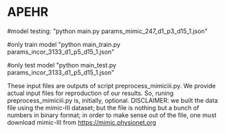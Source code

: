 # APEHR

#model testing:
"python main.py params_mimic_247_d1_p3_d15_1.json"

#only train model
"python main_train.py params_incor_3133_d1_p5_d15_1.json"

#only test model
"python main_test.py params_incor_3133_d1_p5_d15_1.json"


These input files are outputs of script preprocess_mimiciii.py. We provide actual input files for reproduction of our results. So, runing preprocess_mimiciii.py is, initially, optional. DISCLAIMER: we built the data file using the mimic-III dataset; but the file is nothing but a bunch of numbers in binary format; in order to make sense out of the file, one must download mimic-III from https://mimic.physionet.org